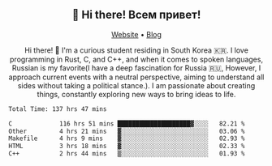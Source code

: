 <h2 align="center">👋 Hi there! Всем привет!</h2>
<p align="center">
  <a href="https://urdekcah.ru">Website</a> •
  <a href="https://urdekcah.blog">Blog</a>
</p>

<p align="center">
  Hi there! 👋 I'm a curious student residing in South Korea 🇰🇷. I love programming in Rust, C, and C++, and when it comes to spoken languages, Russian is my favorite(I have a deep fascination for Russia 🇷🇺, However, I approach current events with a neutral perspective, aiming to understand all sides without taking a political stance.). I am passionate about creating things, constantly exploring new ways to bring ideas to life.
</p>

<!--START_SECTION:waka-->

```txt
Total Time: 137 hrs 47 mins

C             116 hrs 51 mins ████████████████████▓░░░░   82.21 %
Other         4 hrs 21 mins   ▓░░░░░░░░░░░░░░░░░░░░░░░░   03.06 %
Makefile      4 hrs 9 mins    ▓░░░░░░░░░░░░░░░░░░░░░░░░   02.93 %
HTML          3 hrs 18 mins   ▓░░░░░░░░░░░░░░░░░░░░░░░░   02.33 %
C++           2 hrs 44 mins   ▒░░░░░░░░░░░░░░░░░░░░░░░░   01.93 %
```

<!--END_SECTION:waka-->

<!--
**urdekcah/urdekcah** is a ✨ _special_ ✨ repository because its `README.md` (this file) appears on your GitHub profile.

Here are some ideas to get you started:

- 🔭 I’m currently working on ...
- 🌱 I’m currently learning ...
- 👯 I’m looking to collaborate on ...
- 🤔 I’m looking for help with ...
- 💬 Ask me about ...
- 📫 How to reach me: ...
- 😄 Pronouns: ...
- ⚡ Fun fact: ...
-->

